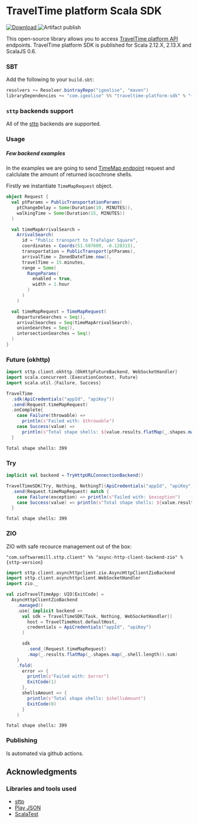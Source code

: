 # TravelTime platform Scala SDK
[ ![Download](https://api.bintray.com/packages/igeolise/maven/traveltime-platform-sdk/images/download.svg) ](https://bintray.com/igeolise/maven/traveltime-platform-sdk/_latestVersion)
![Artifact publish](https://github.com/igeolise/traveltime-platform-sdk-scala/workflows/Artifact%20publish/badge.svg?branch=master)

This open-source library allows you to access [TravelTime platform API](http://docs.traveltimeplatform.com/overview/introduction) endpoints. TravelTime platform SDK is published for Scala 2.12.X, 2.13.X and ScalaJS 0.6.

### SBT

Add the following to your `build.sbt`:

```scala
resolvers += Resolver.bintrayRepo("igeolise", "maven")
libraryDependencies += "com.igeolise" %% "traveltime-platform-sdk" % "{latest-version}"
```

### `sttp` backends support
All of the [sttp](https://sttp.softwaremill.com/en/latest/backends/summary.html) backends are supported.

### Usage
##### Few backend examples

In the examples we are going to send [TimeMap endpoint](http://docs.traveltimeplatform.com/reference/time-map/) request and calclulate the amount of returned iscochrone shells.

Firstly we instantiate `TimeMapRequest` object.

```scala
object Request {
  val ptParams = PublicTransportationParams(
    ptChangeDelay = Some(Duration(10, MINUTES)),
    walkingTime = Some(Duration(15, MINUTES))
  )

  val timeMapArrivalSearch =
    ArrivalSearch(
      id = "Public transport to Trafalgar Square",
      coordinates = Coords(51.507609, -0.128315),
      transportation = PublicTransport(ptParams),
      arrivalTime = ZonedDateTime.now(),
      travelTime = 15.minutes,
      range = Some(
        RangeParams(
          enabled = true,
          width = 1.hour
        )
      )
    )

  val timeMapRequest = TimeMapRequest(
    departureSearches = Seq(),
    arrivalSearches = Seq(timeMapArrivalSearch),
    unionSearches = Seq(),
    intersectionSearches = Seq()
  )
}
```

### Future (okhttp)
```scala
import sttp.client.okhttp.{OkHttpFutureBackend, WebSocketHandler}
import scala.concurrent.{ExecutionContext, Future}
import scala.util.{Failure, Success}

TravelTime
  .sdk(ApiCredentials("appId", "apiKey"))
  .send(Request.timeMapRequest)
  .onComplete{
    case Failure(throwable) =>
      println(s"Failed with: $throwable")
    case Success(value) =>
      println(s"Total shape shells: ${value.results.flatMap(_.shapes.map(_.shell.length)).sum}")
  }
```
```
Total shape shells: 399
```

### Try
```scala
implicit val backend = TryHttpURLConnectionBackend()

TravelTimeSDK[Try, Nothing, NothingT](ApiCredentials("appId", "apiKey"), TravelTimeHost.defaultHost)
  .send(Request.timeMapRequest) match {
    case Failure(exception) => println(s"Failed with: $exception")
    case Success(value) => println(s"Total shape shells: ${value.results.flatMap(_.shapes.map(_.shell.length)).sum}")
  }
```
```
Total shape shells: 399
```

### ZIO
ZIO with safe recource management out of the box:
```
"com.softwaremill.sttp.client" %% "async-http-client-backend-zio" % {sttp-version}
```
```scala
import sttp.client.asynchttpclient.zio.AsyncHttpClientZioBackend
import sttp.client.asynchttpclient.WebSocketHandler
import zio._

val zioTravelTimeApp: UIO[ExitCode] =
  AsyncHttpClientZioBackend
    .managed()
    .use{ implicit backend =>
      val sdk = TravelTimeSDK[Task, Nothing, WebSocketHandler](
        host = TravelTimeHost.defaultHost,
        credentials = ApiCredentials("appId", "apiKey")
      )

      sdk
        .send_(Request.timeMapRequest)
        .map(_.results.flatMap(_.shapes.map(_.shell.length)).sum)
    }
    .fold(
      error => {
        println(s"Failed with: $error")
        ExitCode(1)
      },
      shellsAmount => {
        println(s"Total shape shells: $shellsAmount")
        ExitCode(0)
      }
    )
```
```
Total shape shells: 399
```

### Publishing
Is automated via github actions.

## Acknowledgments

### Libraries and tools used
* [sttp](https://github.com/softwaremill/sttp)
* [Play JSON](https://github.com/playframework/play-json)
* [ScalaTest](http://www.scalatest.org/)